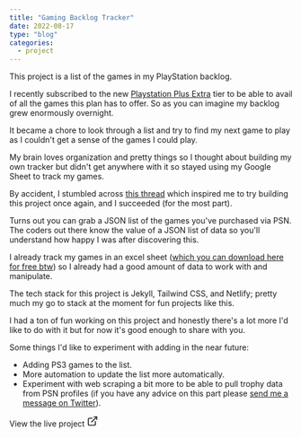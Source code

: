 ```yaml
---
title: "Gaming Backlog Tracker"
date: 2022-08-17
type: "blog"
categories:
  - project
---
```


This project is a list of the games in my PlayStation backlog.

I recently subscribed to the new [Playstation Plus Extra](https://www.playstation.com/en-gb/ps-plus/#subscriptions) tier to be able to avail of all the games this plan has to offer. So as you can imagine my backlog grew enormously overnight.

It became a chore to look through a list and try to find my next game to play as I couldn't get a sense of the games I could play. 

My brain loves organization and pretty things so I thought about building my own tracker but didn't get anywhere with it so stayed using my Google Sheet to track my games.

By accident, I stumbled across [this thread](https://gaming.stackexchange.com/questions/365295/is-there-a-public-list-of-the-ps4-games-i-own#:~:text=My%20PlayStation%20Account,with%20all%20of%20your%20trophies) which inspired me to try building this project once again, and I succeeded (for the most part).

Turns out you can grab a JSON list of the games you've purchased via PSN. The coders out there know the value of a JSON list of data so you'll understand how happy I was after discovering this. 

I already track my games in an excel sheet ([which you can download here for free btw](https://heymichellemac.com/video-game-trackers)) so I already had a good amount of data to work with and manipulate.

The tech stack for this project is Jekyll, Tailwind CSS, and Netlify; pretty much my go to stack at the moment for fun projects like this.

I had a ton of fun working on this project and honestly there's a lot more I'd like to do with it but for now it's good enough to share with you.

Some things I'd like to experiment with adding in the near future:

- Adding PS3 games to the list.
- More automation to update the list more automatically.
- Experiment with web scraping a bit more to be able to pull trophy data from PSN profiles (if you have any advice on this part please [send me a message on Twitter](https://twitter.com/heymichellemac)).

<div class="flex pt-4">
<a style="text-decoration:none;" href="https://backlog.heymichellemac.com" class="flex items-center bg-pink-500 px-4 py-2 rounded-md font-medium text-white shadow-md transition-all border-2 border-pink-500 hover:border-white" target="_blank" rel="noopener noreferrer">
    <span class="mr-1">View the live project</span> 
    <svg xmlns="http://www.w3.org/2000/svg" width="20" height="20" viewBox="0 0 24 24" fill="none" stroke="currentColor" stroke-width="2" stroke-linecap="round" stroke-linejoin="round" class="inline feather feather-external-link ml-2"><path d="M18 13v6a2 2 0 0 1-2 2H5a2 2 0 0 1-2-2V8a2 2 0 0 1 2-2h6" ></path><polyline points="15 3 21 3 21 9"></polyline><line x1="10" y1="14" x2="21" y2="3"></line></svg>
</a>
</div>
